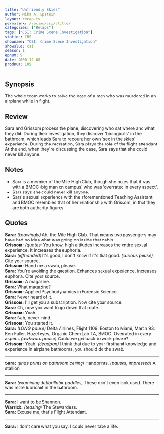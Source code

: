 ```yaml
---
title: "Unfriendly Skies"
author: Mika A. Epstein
layout: recap-tv
permalink: /recaps/csi/:title/
categories: ["Recaps"]
tags: ["CSI: Crime Scene Investigation"]
station: CBS
showname: "CSI: Crime Scene Investigation"
showslug: csi
season: 1  
epnum: 9
date: 2000-12-08
prodnum: 109  
---
```


## Synopsis

The whole team works to solve the case of a man who was murdered in an airplane while in flight.

## Review

Sara and Grissom process the plane, discovering who sat where and what they did. During their investigation, they discover 'biologicals' in the bathroom, which leads Sara to recount her own 'sex in the skies' experience. During the recreation, Sara plays the role of the flight attendant. At the end, when they're discussing the case, Sara says that she could never kill anyone.

## Notes

* Sara is a member of the Mile High Club, though she notes that it was with a BMOC (big man on campus) who was 'overrated in every aspect'.  
* Sara says she could never kill anyone.  
* Sara's sexual experience with the aforementioned Teaching Assistant and BMOC resembles that of her relationship with Grissom, in that they are both authority figures.

## Quotes

**Sara:** _(knowingly)_ Ah, the Mile High Club. That means two passengers may have had no idea what was going on inside that cabin.  
**Grissom:** _(quotes)_ You know, high altitudes increases the entire sexual experience. It increases the euphoria.  
**Sara:** _(offhanded)_ It's good, I don't know if it's that good. _(curious pause)_ Cite your source.  
**Grissom:** Hand me a swab, please.  
**Sara:** You're avoiding the question. Enhances sexual experience, increases euphoria. Cite your source.  
**Grissom:** A magazine.  
**Sara:** What magazine?  
**Grissom:** Applied Psychodynamics in Forensic Science.  
**Sara:** Never heard of it.  
**Grissom:** I'll get you a subscription. Now cite your source.  
**Sara:** Oh, now you want to go down that route.  
**Grissom:** Yeah.  
**Sara:** Nah, never mind.  
**Grissom:** You started it.  
**Sara:** _(LONG pause)_ Delta Airlines, Flight 1109. Boston to Miami, March 93. Ken Fuller. Hazel eyes, Organic Chem Lab TA, BMOC. Overrated in every aspect. _(awkward pause)_ Could we get back to work please?  
**Grissom:** Yeah. _(deadpan)_ I think that due to your firsthand knowledge and experience in airplane bathrooms, you should do the swab.  

- - -

**Sara:** _(finds prints on bathroom ceiling)_ Handprints. _(pauses, impressed)_ A stallion.
  
- - -

**Sara:** _(examining defibrillator paddles)_ These don't even look used. There was more lubricant in the bathroom.

- - -

**Sara:** I want to be Shannon.  
**Warrick:** _(teasing)_ The Stewardess.  
**Sara:** Excuse me, that's Flight Attendant.  

- - -

**Sara:** I don't care what you say. I could never take a life.